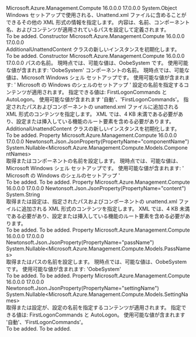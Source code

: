 <Type Name="AdditionalUnattendContent" FullName="Microsoft.Azure.Management.Compute.Models.AdditionalUnattendContent">
  <TypeSignature Language="C#" Value="public class AdditionalUnattendContent" />
  <TypeSignature Language="ILAsm" Value=".class public auto ansi beforefieldinit AdditionalUnattendContent extends System.Object" />
  <TypeSignature Language="DocId" Value="T:Microsoft.Azure.Management.Compute.Models.AdditionalUnattendContent" />
  <TypeSignature Language="VB.NET" Value="Public Class AdditionalUnattendContent" />
  <TypeSignature Language="F#" Value="type AdditionalUnattendContent = class" />
  <AssemblyInfo>
    <AssemblyName>Microsoft.Azure.Management.Compute</AssemblyName>
    <AssemblyVersion>16.0.0.0</AssemblyVersion>
    <AssemblyVersion>17.0.0.0</AssemblyVersion>
  </AssemblyInfo>
  <Base>
    <BaseTypeName>System.Object</BaseTypeName>
  </Base>
  <Interfaces />
  <Docs>
    <summary>
            Windows セットアップで使用される、Unattend.xml ファイルに含めることができるその他の XML 形式の情報を指定します。 内容は、名前、コンポーネント名、およびコンテンツが適用されているパスを設定して定義されます。
            </summary>
    <remarks>To be added.</remarks>
  </Docs>
  <Members>
    <Member MemberName=".ctor">
      <MemberSignature Language="C#" Value="public AdditionalUnattendContent ();" />
      <MemberSignature Language="ILAsm" Value=".method public hidebysig specialname rtspecialname instance void .ctor() cil managed" />
      <MemberSignature Language="DocId" Value="M:Microsoft.Azure.Management.Compute.Models.AdditionalUnattendContent.#ctor" />
      <MemberSignature Language="VB.NET" Value="Public Sub New ()" />
      <MemberType>Constructor</MemberType>
      <AssemblyInfo>
        <AssemblyName>Microsoft.Azure.Management.Compute</AssemblyName>
        <AssemblyVersion>16.0.0.0</AssemblyVersion>
        <AssemblyVersion>17.0.0.0</AssemblyVersion>
      </AssemblyInfo>
      <Parameters />
      <Docs>
        <summary>
            AdditionalUnattendContent クラスの新しいインスタンスを初期化します。
            </summary>
        <remarks>To be added.</remarks>
      </Docs>
    </Member>
    <Member MemberName=".ctor">
      <MemberSignature Language="C#" Value="public AdditionalUnattendContent (Nullable&lt;Microsoft.Azure.Management.Compute.Models.PassNames&gt; passName = null, Nullable&lt;Microsoft.Azure.Management.Compute.Models.ComponentNames&gt; componentName = null, Nullable&lt;Microsoft.Azure.Management.Compute.Models.SettingNames&gt; settingName = null, string content = null);" />
      <MemberSignature Language="ILAsm" Value=".method public hidebysig specialname rtspecialname instance void .ctor(valuetype System.Nullable`1&lt;valuetype Microsoft.Azure.Management.Compute.Models.PassNames&gt; passName, valuetype System.Nullable`1&lt;valuetype Microsoft.Azure.Management.Compute.Models.ComponentNames&gt; componentName, valuetype System.Nullable`1&lt;valuetype Microsoft.Azure.Management.Compute.Models.SettingNames&gt; settingName, string content) cil managed" />
      <MemberSignature Language="DocId" Value="M:Microsoft.Azure.Management.Compute.Models.AdditionalUnattendContent.#ctor(System.Nullable{Microsoft.Azure.Management.Compute.Models.PassNames},System.Nullable{Microsoft.Azure.Management.Compute.Models.ComponentNames},System.Nullable{Microsoft.Azure.Management.Compute.Models.SettingNames},System.String)" />
      <MemberSignature Language="VB.NET" Value="Public Sub New (Optional passName As Nullable(Of PassNames) = null, Optional componentName As Nullable(Of ComponentNames) = null, Optional settingName As Nullable(Of SettingNames) = null, Optional content As String = null)" />
      <MemberSignature Language="F#" Value="new Microsoft.Azure.Management.Compute.Models.AdditionalUnattendContent : Nullable&lt;Microsoft.Azure.Management.Compute.Models.PassNames&gt; * Nullable&lt;Microsoft.Azure.Management.Compute.Models.ComponentNames&gt; * Nullable&lt;Microsoft.Azure.Management.Compute.Models.SettingNames&gt; * string -&gt; Microsoft.Azure.Management.Compute.Models.AdditionalUnattendContent" Usage="new Microsoft.Azure.Management.Compute.Models.AdditionalUnattendContent (passName, componentName, settingName, content)" />
      <MemberType>Constructor</MemberType>
      <AssemblyInfo>
        <AssemblyName>Microsoft.Azure.Management.Compute</AssemblyName>
        <AssemblyVersion>16.0.0.0</AssemblyVersion>
        <AssemblyVersion>17.0.0.0</AssemblyVersion>
      </AssemblyInfo>
      <Parameters>
        <Parameter Name="passName" Type="System.Nullable&lt;Microsoft.Azure.Management.Compute.Models.PassNames&gt;" />
        <Parameter Name="componentName" Type="System.Nullable&lt;Microsoft.Azure.Management.Compute.Models.ComponentNames&gt;" />
        <Parameter Name="settingName" Type="System.Nullable&lt;Microsoft.Azure.Management.Compute.Models.SettingNames&gt;" />
        <Parameter Name="content" Type="System.String" />
      </Parameters>
      <Docs>
        <param name="passName">パスの名前。 現時点では、可能な値は、OobeSystem です。 使用可能な値が含まれます: 'OobeSystem'</param>
        <param name="componentName">コンポーネントの名前。 現時点では、可能な値は、Microsoft Windows シェル セットアップです。 使用可能な値が含まれます: ' Microsoft の Windows のシェルのセットアップ '</param>
        <param name="settingName">設定の名前を指定するコンテンツが適用されます。 指定できる値は: FirstLogonCommands と AutoLogon。 使用可能な値が含まれます '自動'、'FirstLogonCommands'。</param>
        <param name="content">指定されたパスおよびコンポーネントの unattend.xml ファイルに追加される XML 形式のコンテンツを指定します。 XML では、4 KB 未満である必要があり、設定または挿入している機能のルート要素を含める必要があります。</param>
        <summary>
            AdditionalUnattendContent クラスの新しいインスタンスを初期化します。
            </summary>
        <remarks>To be added.</remarks>
      </Docs>
    </Member>
    <Member MemberName="ComponentName">
      <MemberSignature Language="C#" Value="public Nullable&lt;Microsoft.Azure.Management.Compute.Models.ComponentNames&gt; ComponentName { get; set; }" />
      <MemberSignature Language="ILAsm" Value=".property instance valuetype System.Nullable`1&lt;valuetype Microsoft.Azure.Management.Compute.Models.ComponentNames&gt; ComponentName" />
      <MemberSignature Language="DocId" Value="P:Microsoft.Azure.Management.Compute.Models.AdditionalUnattendContent.ComponentName" />
      <MemberSignature Language="VB.NET" Value="Public Property ComponentName As Nullable(Of ComponentNames)" />
      <MemberSignature Language="F#" Value="member this.ComponentName : Nullable&lt;Microsoft.Azure.Management.Compute.Models.ComponentNames&gt; with get, set" Usage="Microsoft.Azure.Management.Compute.Models.AdditionalUnattendContent.ComponentName" />
      <MemberType>Property</MemberType>
      <AssemblyInfo>
        <AssemblyName>Microsoft.Azure.Management.Compute</AssemblyName>
        <AssemblyVersion>16.0.0.0</AssemblyVersion>
        <AssemblyVersion>17.0.0.0</AssemblyVersion>
      </AssemblyInfo>
      <Attributes>
        <Attribute>
          <AttributeName>Newtonsoft.Json.JsonProperty(PropertyName="componentName")</AttributeName>
        </Attribute>
      </Attributes>
      <ReturnValue>
        <ReturnType>System.Nullable&lt;Microsoft.Azure.Management.Compute.Models.ComponentNames&gt;</ReturnType>
      </ReturnValue>
      <Docs>
        <summary>
            取得またはコンポーネントの名前を設定します。 現時点では、可能な値は、Microsoft Windows シェル セットアップです。 使用可能な値が含まれます: ' Microsoft の Windows のシェルのセットアップ '
            </summary>
        <value>To be added.</value>
        <remarks>To be added.</remarks>
      </Docs>
    </Member>
    <Member MemberName="Content">
      <MemberSignature Language="C#" Value="public string Content { get; set; }" />
      <MemberSignature Language="ILAsm" Value=".property instance string Content" />
      <MemberSignature Language="DocId" Value="P:Microsoft.Azure.Management.Compute.Models.AdditionalUnattendContent.Content" />
      <MemberSignature Language="VB.NET" Value="Public Property Content As String" />
      <MemberSignature Language="F#" Value="member this.Content : string with get, set" Usage="Microsoft.Azure.Management.Compute.Models.AdditionalUnattendContent.Content" />
      <MemberType>Property</MemberType>
      <AssemblyInfo>
        <AssemblyName>Microsoft.Azure.Management.Compute</AssemblyName>
        <AssemblyVersion>16.0.0.0</AssemblyVersion>
        <AssemblyVersion>17.0.0.0</AssemblyVersion>
      </AssemblyInfo>
      <Attributes>
        <Attribute>
          <AttributeName>Newtonsoft.Json.JsonProperty(PropertyName="content")</AttributeName>
        </Attribute>
      </Attributes>
      <ReturnValue>
        <ReturnType>System.String</ReturnType>
      </ReturnValue>
      <Docs>
        <summary>
            取得または設定は、指定されたパスおよびコンポーネントの unattend.xml ファイルに追加される XML 形式のコンテンツを指定します。 XML では、4 KB 未満である必要があり、設定または挿入している機能のルート要素を含める必要があります。
            </summary>
        <value>To be added.</value>
        <remarks>To be added.</remarks>
      </Docs>
    </Member>
    <Member MemberName="PassName">
      <MemberSignature Language="C#" Value="public Nullable&lt;Microsoft.Azure.Management.Compute.Models.PassNames&gt; PassName { get; set; }" />
      <MemberSignature Language="ILAsm" Value=".property instance valuetype System.Nullable`1&lt;valuetype Microsoft.Azure.Management.Compute.Models.PassNames&gt; PassName" />
      <MemberSignature Language="DocId" Value="P:Microsoft.Azure.Management.Compute.Models.AdditionalUnattendContent.PassName" />
      <MemberSignature Language="VB.NET" Value="Public Property PassName As Nullable(Of PassNames)" />
      <MemberSignature Language="F#" Value="member this.PassName : Nullable&lt;Microsoft.Azure.Management.Compute.Models.PassNames&gt; with get, set" Usage="Microsoft.Azure.Management.Compute.Models.AdditionalUnattendContent.PassName" />
      <MemberType>Property</MemberType>
      <AssemblyInfo>
        <AssemblyName>Microsoft.Azure.Management.Compute</AssemblyName>
        <AssemblyVersion>16.0.0.0</AssemblyVersion>
        <AssemblyVersion>17.0.0.0</AssemblyVersion>
      </AssemblyInfo>
      <Attributes>
        <Attribute>
          <AttributeName>Newtonsoft.Json.JsonProperty(PropertyName="passName")</AttributeName>
        </Attribute>
      </Attributes>
      <ReturnValue>
        <ReturnType>System.Nullable&lt;Microsoft.Azure.Management.Compute.Models.PassNames&gt;</ReturnType>
      </ReturnValue>
      <Docs>
        <summary>
            取得またはパスの名前を設定します。 現時点では、可能な値は、OobeSystem です。 使用可能な値が含まれます: 'OobeSystem'
            </summary>
        <value>To be added.</value>
        <remarks>To be added.</remarks>
      </Docs>
    </Member>
    <Member MemberName="SettingName">
      <MemberSignature Language="C#" Value="public Nullable&lt;Microsoft.Azure.Management.Compute.Models.SettingNames&gt; SettingName { get; set; }" />
      <MemberSignature Language="ILAsm" Value=".property instance valuetype System.Nullable`1&lt;valuetype Microsoft.Azure.Management.Compute.Models.SettingNames&gt; SettingName" />
      <MemberSignature Language="DocId" Value="P:Microsoft.Azure.Management.Compute.Models.AdditionalUnattendContent.SettingName" />
      <MemberSignature Language="VB.NET" Value="Public Property SettingName As Nullable(Of SettingNames)" />
      <MemberSignature Language="F#" Value="member this.SettingName : Nullable&lt;Microsoft.Azure.Management.Compute.Models.SettingNames&gt; with get, set" Usage="Microsoft.Azure.Management.Compute.Models.AdditionalUnattendContent.SettingName" />
      <MemberType>Property</MemberType>
      <AssemblyInfo>
        <AssemblyName>Microsoft.Azure.Management.Compute</AssemblyName>
        <AssemblyVersion>16.0.0.0</AssemblyVersion>
        <AssemblyVersion>17.0.0.0</AssemblyVersion>
      </AssemblyInfo>
      <Attributes>
        <Attribute>
          <AttributeName>Newtonsoft.Json.JsonProperty(PropertyName="settingName")</AttributeName>
        </Attribute>
      </Attributes>
      <ReturnValue>
        <ReturnType>System.Nullable&lt;Microsoft.Azure.Management.Compute.Models.SettingNames&gt;</ReturnType>
      </ReturnValue>
      <Docs>
        <summary>
            取得または設定が、設定の名前を指定するコンテンツが適用されます。 指定できる値は: FirstLogonCommands と AutoLogon。
            使用可能な値が含まれます '自動'、'FirstLogonCommands'。
            </summary>
        <value>To be added.</value>
        <remarks>To be added.</remarks>
      </Docs>
    </Member>
  </Members>
</Type>